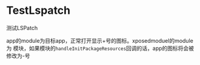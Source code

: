 # TestLspatch
测试LSPatch

app的module为目标app，正常打开显示+号的图标。xposedmoduel的module为 模块，如果模块的`handleInitPackageResources`回调的话，app的图标将会被修改为-号

